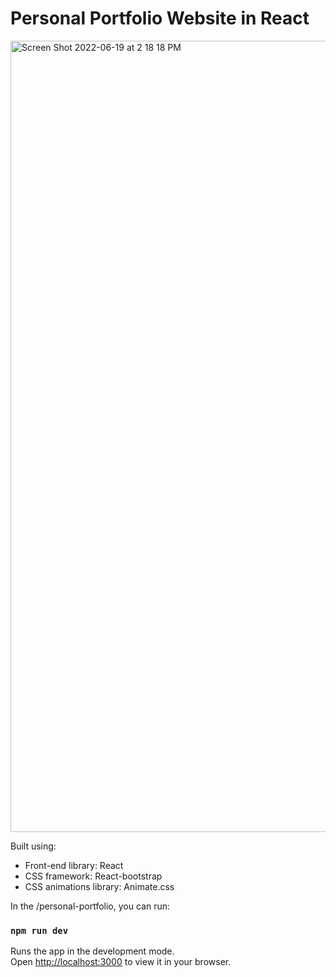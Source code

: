 # Personal Portfolio Website in React


<img width="1266" alt="Screen Shot 2022-06-19 at 2 18 18 PM" src="https://github.com/Tharusha200219/tttt/blob/main/src/assets/img/ss.png?raw=true">

Built using:

- Front-end library: React
- CSS framework: React-bootstrap
- CSS animations library: Animate.css

In the /personal-portfolio, you can run:

### `npm run dev`

Runs the app in the development mode.\
Open [http://localhost:3000](http://localhost:3000) to view it in your browser.




